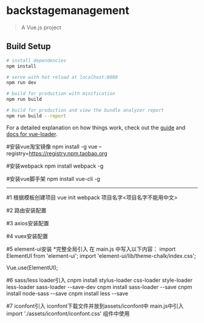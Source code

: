 # backstagemanagement

> A Vue.js project

## Build Setup

``` bash
# install dependencies
npm install

# serve with hot reload at localhost:8080
npm run dev

# build for production with minification
npm run build

# build for production and view the bundle analyzer report
npm run build --report
```

For a detailed explanation on how things work, check out the [guide](http://vuejs-templates.github.io/webpack/) and [docs for vue-loader](http://vuejs.github.io/vue-loader).

#安装vue淘宝镜像 
npm install -g vue –registry=https://registry.npm.taobao.org

#安装webpack 
npm install webpack -g

#安装vue脚手架 
npm install vue-cli -g

***************************************************************
#1 根据模板创建项目 
vue init webpack 项目名字<项目名字不能用中文>

#2 路由安装配置

#3 axios安装配置

#4 vuex安装配置

#5 element-ui安装
*完整全局引入
在 main.js 中写入以下内容：
import ElementUI from 'element-ui';
import 'element-ui/lib/theme-chalk/index.css';

Vue.use(ElementUI);

#6 sass/less loader引入
cnpm install stylus-loader css-loader style-loader less-loader sass-loader --save-dev
cnpm install sass-loader --save
cnpm install node-sass --save
cnpm install less --save

#7 iconfont引入
iconfont下载文件并放到assets/iconfont中
main.js中引入
import './assets/iconfont/iconfont.css'
组件中使用
<span class="iconfont icon-icon_xinyong_xianxing_jijin-"></span>